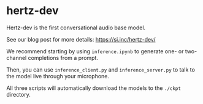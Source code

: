 # hertz-dev

Hertz-dev is the first conversational audio base model.

See our blog post for more details: https://si.inc/hertz-dev/

We recommend starting by using `inference.ipynb` to generate one- or two-channel completions from a prompt.

Then, you can use `inference_client.py` and `inference_server.py` to talk to the model live through your microphone.

All three scripts will automatically download the models to the `./ckpt` directory.